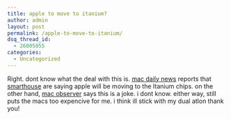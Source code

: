 ```yaml
---
title: apple to move to itanium?
author: admin
layout: post
permalink: /apple-to-move-to-itanium/
dsq_thread_id:
  - 26005855
categories:
  - Uncategorized
---
```

Right. dont know what the deal with this is. [mac daily news][1] reports that [smarthouse][2] are saying apple will be moving to the Itanium chips. on the other hand, [mac observer][3] says this is a joke. i dont know. either way, still puts the macs too expencive for me. i think ill stick with my dual atlon thank you!

 [1]: http://www.macdailynews.com/comments.php?id=P1712_0_1_0
 [2]: http://www.smarthouse.com.au/smartstuff/computing/1341
 [3]: http://www.macobserver.com/article/2003/09/03.7.shtml